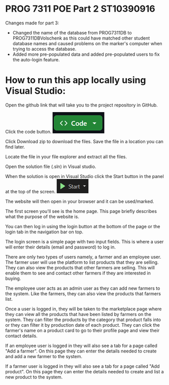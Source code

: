 # PROG 7311 POE Part 2 ST10390916

Changes made for part 3:
 - Changed the name of the database from PROG7311DB to PROG7311DBVolschenk as this could have matched other student database names and caused problems on the marker's computer when trying to access the database.
 - Added more pre-populated data and added pre-populated users to fix the auto-login feature.
# How to run this app locally using Visual Studio:

Open the github link that will take you to the project repository in GitHub.

Click the code button.
 ![Code button](codeImage.png)

Click Download zip to download the files. Save the file in a location you can find later.

Locate the file in your file explorer and extract all the files.

Open the solution file (.sln) in Visual studio.

When the solution is open in Visual Studio click the Start button in the panel at the top of the screen.
 ![Start](startImage.png)

The website will then open in your browser and it can be used/marked.

The first screen you'll see is the home page. This page briefly describes what the purpose of the website is. 

You can then log in using the login button at the bottom of the page or the login tab in the navigation bar on top.

The login screen is a simple page with two input fields. This is where a user will enter their details (email and password) to log in. 

There are only two types of users namely, a farmer and an employee user. The farmer user will use the platform to list products that they are selling. They can also view the products that other farmers are selling. This will enable them to see and contact other farmers if they are interested in buying. 

The employee user acts as an admin user as they can add new farmers to the system. Like the farmers, they can also view the products that farmers list.

Once a user is logged in, they will be taken to the marketplace page where they can view all the products that have been listed by farmers on the system. They can filter the products by the category that product falls into or they can filter it by production date of each product. They can click the farmer's name on a product card to go to their profile page and view their contact details.

If an employee user is logged in they will also see a tab for a page called "Add a farmer". On this page they can enter the details needed to create and add a new farmer to the system.

If a farmer user is logged in they will also see a tab for a page called "Add product". On this page they can enter the details needed to create and list a new product to the system.
